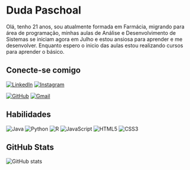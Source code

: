 # Duda Paschoal
Olá, tenho 21 anos, sou atualmente formada em Farmácia, migrando para área de programação, minhas aulas de Análise e Desenvolvimento de Sistemas se iniciam agora em Julho e estou ansiosa para aprender e me desenvolver. Enquanto espero o inicio das aulas estou realizando cursos para aprender o básico. 


## Conecte-se comigo
[![LinkedIn](https://img.shields.io/badge/LinkedIn-0077B5?style=for-the-badge&logo=linkedin&logoColor=pink)](https://www.linkedin.com/in/maria-eduarda-comin-paschoal-96891623a/)
[![Instagram](https://img.shields.io/badge/-Instagram-%23E4405F?style=for-the-badge&logo=instagram&logoColor=pink)](https://www.instagram.com/dudapaschoal6/)

[![GitHub](https://img.shields.io/badge/GitHub-100000?style=for-the-badge&logo=github&logoColor=pink)](https://github.com/DudaPaschoal)
[![Gmail](https://img.shields.io/badge/Gmail-333333?style=for-the-badge&logo=gmail&logoColor=pink)](mailto:dudapaschoal6@gmail.com)
## Habilidades
![Java](https://img.shields.io/badge/java-%23ED8B00.svg?style=for-the-badge&logo=openjdk&logoColor=white)
![Python](https://img.shields.io/badge/python-3670A0?style=for-the-badge&logo=python&logoColor=ffdd54)
![R](https://img.shields.io/badge/R-276DC3?style=for-the-badge&logo=r&logoColor=white)
![JavaScript](https://img.shields.io/badge/JavaScript-F7DF1E?style=for-the-badge&logo=javascript&logoColor=black)
![HTML5](https://img.shields.io/badge/HTML5-E34F26?style=for-the-badge&logo=html5&logoColor=white)
![CSS3](https://img.shields.io/badge/CSS3-1572B6?style=for-the-badge&logo=css3&logoColor=white)
 
 ## GitHub Stats
 ![GitHub stats](https://github-readme-stats.vercel.app/api?username=DudaPaschoal&theme=jolly&show_icons=true)
